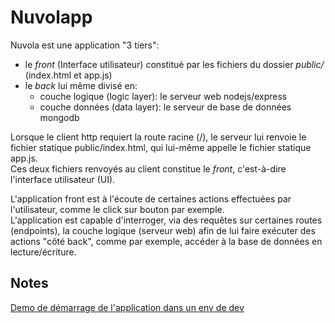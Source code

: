 # Nuvolapp

Nuvola est une application "3 tiers":  
- le *front* (Interface utilisateur) constitué par les fichiers du dossier *public/* (index.html et app.js)  
- le *back* lui même divisé en:
    - couche logique (logic layer): le serveur web nodejs/express
    - couche données (data layer): le serveur de base de données mongodb  

Lorsque le client http requiert la route racine (/), le serveur lui renvoie le fichier statique public/index.html, qui lui-même appelle le fichier statique app.js.  
Ces deux fichiers renvoyés au client constitue le *front*, c'est-à-dire l'interface utilisateur (UI).  

L'application front est à l'écoute de certaines actions effectuées par l'utilisateur, comme le click sur bouton par exemple.  
L'application est capable d'interroger, via des requêtes sur certaines routes (endpoints), la couche logique (serveur web) afin de lui faire exécuter des actions "côté back", comme par exemple, accéder à la base de données en lecture/écriture.

## Notes
[Demo de démarrage de l'application dans un env de dev](https://opusidea-training.s3.eu-west-3.amazonaws.com/divers/akka-devops/2022-02-21-projet-final-nuvolapp-test-dev.webm)
